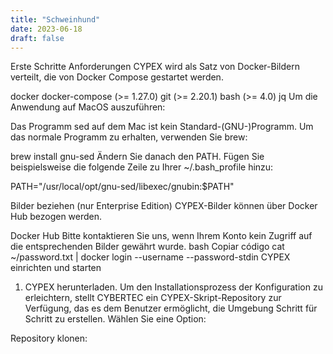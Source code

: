 ```yaml
---
title: "Schweinhund"
date: 2023-06-18
draft: false
---
```



Erste Schritte
Anforderungen
CYPEX wird als Satz von Docker-Bildern verteilt, die von Docker Compose gestartet werden.

docker
docker-compose (>= 1.27.0)
git (>= 2.20.1)
bash (>= 4.0)
jq
Um die Anwendung auf MacOS auszuführen:

Das Programm sed auf dem Mac ist kein Standard-(GNU-)Programm. Um das normale Programm zu erhalten, verwenden Sie brew:

brew install gnu-sed
Ändern Sie danach den PATH. Fügen Sie beispielsweise die folgende Zeile zu Ihrer ~/.bash_profile hinzu:

PATH="/usr/local/opt/gnu-sed/libexec/gnubin:$PATH"

Bilder beziehen (nur Enterprise Edition)
CYPEX-Bilder können über Docker Hub bezogen werden.

Docker Hub
Bitte kontaktieren Sie uns, wenn Ihrem Konto kein Zugriff auf die entsprechenden Bilder gewährt wurde.
bash
Copiar código
cat ~/password.txt | docker login --username <username> --password-stdin
CYPEX einrichten und starten
1. CYPEX herunterladen.
Um den Installationsprozess der Konfiguration zu erleichtern, stellt CYBERTEC ein CYPEX-Skript-Repository zur Verfügung, das es dem Benutzer ermöglicht, die Umgebung Schritt für Schritt zu erstellen. Wählen Sie eine Option:

Repository klonen: